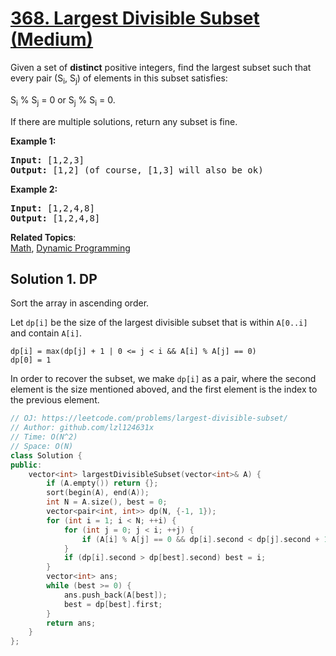 # [368. Largest Divisible Subset (Medium)](https://leetcode.com/problems/largest-divisible-subset/)

<p>Given a set of <b>distinct</b> positive integers, find the largest subset such that every pair (S<sub>i</sub>, S<sub>j</sub>) of elements in this subset satisfies:</p>

<p>S<sub>i</sub> % S<sub>j</sub> = 0 or S<sub>j</sub> % S<sub>i</sub> = 0.</p>

<p>If there are multiple solutions, return any subset is fine.</p>

<p><strong>Example 1:</strong></p>

<div>
<pre><strong>Input: </strong><span id="example-input-1-1">[1,2,3]</span>
<strong>Output: </strong><span id="example-output-1">[1,2] </span>(of course, [1,3] will also be ok)
</pre>

<div>
<p><strong>Example 2:</strong></p>

<pre><strong>Input: </strong><span id="example-input-2-1">[1,2,4,8]</span>
<strong>Output: </strong><span id="example-output-2">[1,2,4,8]</span>
</pre>
</div>
</div>

**Related Topics**:  
[Math](https://leetcode.com/tag/math/), [Dynamic Programming](https://leetcode.com/tag/dynamic-programming/)

## Solution 1. DP

Sort the array in ascending order.

Let `dp[i]` be the size of the largest divisible subset that is within `A[0..i]` and contain `A[i]`.

```
dp[i] = max(dp[j] + 1 | 0 <= j < i && A[i] % A[j] == 0)
dp[0] = 1
```

In order to recover the subset, we make `dp[i]` as a pair, where the second element is the size mentioned aboved, and the first element is the index to the previous element.

```cpp
// OJ: https://leetcode.com/problems/largest-divisible-subset/
// Author: github.com/lzl124631x
// Time: O(N^2)
// Space: O(N)
class Solution {
public:
    vector<int> largestDivisibleSubset(vector<int>& A) {
        if (A.empty()) return {};
        sort(begin(A), end(A));
        int N = A.size(), best = 0;
        vector<pair<int, int>> dp(N, {-1, 1});
        for (int i = 1; i < N; ++i) {
            for (int j = 0; j < i; ++j) {
                if (A[i] % A[j] == 0 && dp[i].second < dp[j].second + 1) dp[i] = {j, dp[j].second + 1};
            }
            if (dp[i].second > dp[best].second) best = i;
        }
        vector<int> ans;
        while (best >= 0) {
            ans.push_back(A[best]);
            best = dp[best].first;
        }
        return ans;
    }
};
```